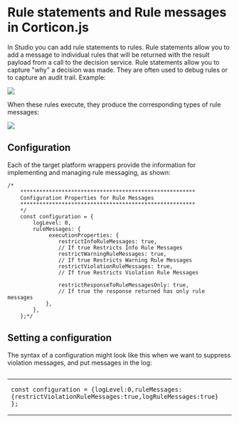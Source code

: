 # Rule statements and Rule messages in Corticon.js

In Studio you can add rule statements to rules. Rule statements allow you to add a message to individual rules that will be returned with the result payload from a call to the decision service. Rule statements allow you to capture "why" a decision was made. They are often used to debug rules or to capture an audit trail. Example:

![](https://progress-be-prod.zoominsoftware.io/bundle/corticon-js-integration/page/wbf1601641601822.image?_LANG=enus)

When these rules execute, they produce the corresponding types of rule messages:

![](https://progress-be-prod.zoominsoftware.io/bundle/corticon-js-integration/page/woz1601642070235.image?_LANG=enus)

## Configuration

Each of the target platform wrappers provide the information for implementing and managing rule messaging, as shown:

```
/*
	*******************************************************
	Configuration Properties for Rule Messages
	*******************************************************
	*/
	const configuration = {
		logLevel: 0,
		ruleMessages: {
			 executionProperties: {
				restrictInfoRuleMessages: true, 
				// If true Restricts Info Rule Messages
				restrictWarningRuleMessages: true, 
				// If true Restricts Warning Rule Messages
				restrictViolationRuleMessages: true, 
				// If true Restricts Violation Rule Messages
				
				restrictResponseToRuleMessagesOnly: true, 
				// If true the response returned has only rule messages
			},
		},
	};*/
```
## Setting a configuration

The syntax of a configuration might look like this when we want to suppress violation messages, and put messages in the log:

<table class="table frame-all" id="Rule-statements-and-Rule-messages-in-Corticon.js__id5"><caption></caption><colgroup><col style="width:100%"></colgroup><tbody class="tbody"><tr class="row rowsep-0"><td class="entry colsep-1 rowsep-1"><pre class="pre codeblock"><code>const configuration = {logLevel:0,ruleMessages: {restrictViolationRuleMessages:true,logRuleMessages:true} };</code></pre></td></tr></tbody></table>
